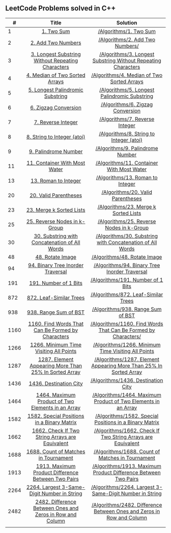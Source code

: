 ## LeetCode Problems solved in C++

| # | Title | Solution |
| - |:-----:|:--------:|
| 1|[1. Two Sum](https://leetcode.com/problems/two-sum/)|[/Algorithms/1. Two Sum](https://github.com/PabloMorer/LeetCode/tree/main/Algorithms/1.%20Two%20Sum)
| 2|[2. Add Two Numbers](https://leetcode.com/problems/add-two-numbers/)|[/Algorithms/2. Add Two Numbers/](https://github.com/PabloMorer/LeetCode/tree/main/Algorithms/2.%20Add%20Two%20Numbers)
| 3|[3. Longest Substring Without Repeating Characters](https://leetcode.com/problems/add-two-numbers/)|[/Algorithms/3. Longest Substring Without Repeating Characters](https://github.com/PabloMorer/LeetCode/tree/main/Algorithms/3.%20Longest%20Substring%20Without%20Repeating%20Characters)
| 4|[4. Median of Two Sorted Arrays](https://leetcode.com/problems/median-of-two-sorted-arrays/)|[/Algorithms/4. Median of Two Sorted Arrays](https://github.com/PabloMorer/LeetCode/tree/main/Algorithms/4.%20Median%20of%20Two%20Sorted%20Arrays)
| 5|[5. Longest Palindromic Substring](https://leetcode.com/problems/longest-palindromic-substring/)|[/Algorithms/5. Longest Palindromic Substring](https://github.com/PabloMorer/LeetCode/tree/main/Algorithms/5.%20Longest%20Palindromic%20Substring)
| 6|[6. Zigzag Conversion](https://leetcode.com/problems/zigzag-conversion/)|[/Algorithms/6. Zigzag Conversion](https://github.com/PabloMorer/LeetCode/tree/main/Algorithms/6.%20Zigzag%20Conversion)
| 7|[7. Reverse Integer](https://leetcode.com/problems/reverse-integer/)|[/Algorithms/7. Reverse Integer](https://github.com/PabloMorer/LeetCode/tree/main/Algorithms/7.%20Reverse%20Integer)
| 8|[8. String to Integer (atoi)](https://leetcode.com/problems/string-to-integer-atoi/)|[/Algorithms/8. String to Integer (atoi)](https://github.com/PabloMorer/LeetCode/tree/main/Algorithms/8.%20String%20to%20Integer%20(atoi))
| 9|[9. Palindrome Number](https://leetcode.com/problems/palindrome-number/)|[/Algorithms/9. Palindrome Number](https://github.com/PabloMorer/LeetCode/tree/main/Algorithms/9.%20Palindrome%20Number)
| 11|[11. Container With Most Water](https://leetcode.com/problems/container-with-most-water/)|[/Algorithms/11. Container With Most Water](https://github.com/PabloMorer/LeetCode/tree/main/Algorithms/11.%20Container%20With%20Most%20Water)
| 13|[13. Roman to Integer](https://github.com/PabloMorer/LeetCode/tree/main/Algorithms/13.%20Roman%20to%20Integer)|[/Algorithms/13. Roman to Integer](https://leetcode.com/problems/roman-to-integer/)
| 20|[20. Valid Parentheses](https://leetcode.com/problems/valid-parentheses)|[/Algorithms/20. Valid Parentheses](https://github.com/PabloMorer/LeetCode/tree/main/Algorithms/20.%20Valid%20Parentheses)
| 23|[23. Merge k Sorted Lists](https://leetcode.com/problems/merge-k-sorted-lists/)|[/Algorithms/23. Merge k Sorted Lists](https://github.com/PabloMorer/LeetCode/blob/main/Algorithms/23.%20Merge%20k%20Sorted%20Lists/23_Merge_k_Sorted_lists.cpp) 
| 25|[25. Reverse Nodes in k-Group](https://leetcode.com/problems/reverse-nodes-in-k-group/)|[/Algorithms/25. Reverse Nodes in k-Group](https://github.com/PabloMorer/LeetCode/tree/main/Algorithms/25.%20Reverse%20Nodes%20in%20k-Group) 
| 30|[30. Substring with Concatenation of All Words](https://leetcode.com/problems/substring-with-concatenation-of-all-words/)|[/Algorithms/30. Substring with Concatenation of All Words](https://github.com/PabloMorer/LeetCode/tree/main/Algorithms/30.%20Substring%20with%20Concatenation%20of%20All%20Words) 
| 48|[48. Rotate Image](https://leetcode.com/problems/rotate-image)|[/Algorithms/48. Rotate Image](https://github.com/PabloMorer/LeetCode/tree/main/Algorithms/48.%20Rotate%20Image)
| 94|[94. Binary Tree Inorder Traversal](https://leetcode.com/problems/binary-tree-inorder-traversal)|[/Algorithms/94. Binary Tree Inorder Traversal](https://github.com/PabloMorer/LeetCode/tree/main/Algorithms/94.%20Binary%20Tree%20Inorder%20Traversal)
| 191|[191. Number of 1 Bits](https://leetcode.com/problems/number-of-1-bits/)|[/Algorithms/191. Number of 1 Bits](https://github.com/PabloMorer/LeetCode/tree/main/Algorithms/](https://github.com/PabloMorer/LeetCode/tree/main/Algorithms/94.%20Binary%20Tree%20Inorder%20Traversal))
| 872|[872. Leaf-Similar Trees](https://leetcode.com/problems/leaf-similar-trees/)|[/Algorithms/872. Leaf-Similar Trees](https://github.com/PabloMorer/LeetCode/tree/main/Algorithms/872.%20Leaf-Similar%20Trees)
| 938|[938. Range Sum of BST](https://leetcode.com/problems/range-sum-of-bst/)|[/Algorithms/938. Range Sum of BST](https://github.com/PabloMorer/LeetCode/tree/main/Algorithms/938.%20Range%20Sum%20of%20BST)
|1160|[1160. Find Words That Can Be Formed by Characters](https://leetcode.com/problems/find-words-that-can-be-formed-by-characters/)|[/Algorithms/1160. Find Words That Can Be Formed by Characters/](https://github.com/PabloMorer/LeetCode/tree/main/Algorithms/1160.%20Find%20Words%20That%20Can%20Be%20Formed%20by%20Characters)
|1266|[1266. Minimum Time Visiting All Points](https://leetcode.com/problems/minimum-time-visiting-all-points)|[/Algorithms/1266. Minimum Time Visiting All Points](https://github.com/PabloMorer/LeetCode/tree/main/Algorithms/1266.%20Minimum%20Time%20Visiting%20All%20Points)
|1287|[1287. Element Appearing More Than 25% In Sorted Array](https://leetcode.com/problems/element-appearing-more-than-25-in-sorted-array/)|[/Algorithms/1287. Element Appearing More Than 25% In Sorted Array](https://github.com/PabloMorer/LeetCode/tree/main/Algorithms/1287.%20Element%20Appearing%20More%20Than%2025%25%20In%20Sorted%20Array)
|1436|[1436. Destination City](https://leetcode.com/problems/destination-city/)|[/Algorithms/1436. Destination City](https://github.com/PabloMorer/LeetCode/tree/main/Algorithms/1436.%20Destination%20City)
|1464|[1464. Maximum Product of Two Elements in an Array](https://leetcode.com/problems/maximum-product-of-two-elements-in-an-array/)|[/Algorithms/1464. Maximum Product of Two Elements in an Array](https://github.com/PabloMorer/LeetCode/tree/main/Algorithms/1464.%20Maximum%20Product%20of%20Two%20Elements%20in%20an%20Array)
|1582|[1582. Special Positions in a Binary Matrix](https://leetcode.com/problems/special-positions-in-a-binary-matrix/)|[/Algorithms/1582. Special Positions in a Binary Matrix](https://github.com/PabloMorer/LeetCode/tree/main/Algorithms/1582.%20Special%20Positions%20in%20a%20Binary%20Matrix)
|1662|[1662. Check If Two String Arrays are Equivalent](https://leetcode.com/problems/check-if-two-string-arrays-are-equivalent/)|[/Algorithms/1662. Check If Two String Arrays are Equivalent](https://github.com/PabloMorer/LeetCode/tree/main/Algorithms/1662.%20Check%20If%20Two%20String%20Arrays%20are%20Equivalent) 
|1688|[1688. Count of Matches in Tournament](https://leetcode.com/problems/count-of-matches-in-tournament/)|[/Algorithms/1688. Count of Matches in Tournament](https://github.com/PabloMorer/LeetCode/tree/main/Algorithms/1688.%20Count%20of%20Matches%20in%20Tournament)
|1913|[1913. Maximum Product Difference Between Two Pairs](https://leetcode.com/problems/maximum-product-difference-between-two-pairs/)|[/Algorithms/1913. Maximum Product Difference Between Two Pairs](https://github.com/PabloMorer/LeetCode/tree/main/Algorithms/1913.%20Maximum%20Product%20Difference%20Between%20Two%20Pairs)
|2264|[2264. Largest 3-Same-Digit Number in String](https://leetcode.com/problems/largest-3-same-digit-number-in-string/)|[/Algorithms/2264. Largest 3-Same-Digit Number in String](https://github.com/PabloMorer/LeetCode/tree/main/Algorithms/2264.%20Largest%203-Same-Digit%20Number%20in%20String)
|2482|[2482. Difference Between Ones and Zeros in Row and Column](https://leetcode.com/problems/difference-between-ones-and-zeros-in-row-and-column/)|[/Algorithms/2482. Difference Between Ones and Zeros in Row and Column](https://github.com/PabloMorer/LeetCode/tree/main/Algorithms/2482.%20Difference%20Between%20Ones%20and%20Zeros%20in%20Row%20and%20Column)
||
